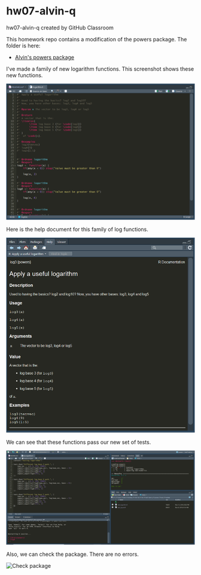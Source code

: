 # hw07-alvin-q
hw07-alvin-q created by GitHub Classroom

This homework repo contains a modification of the powers package. The folder is here:

- [Alvin's powers package](https://github.com/STAT545-UBC-students/hw07-alvin-q/tree/master/powers)

I've made a family of new logarithm functions. This screenshot shows these new functions.

![Log function](screenshots/log_function.png)

Here is the help document for this family of log functions.

![Log function help](screenshots/log_help.png)

We can see that these functions pass our new set of tests.

![Log function test](screenshots/log_test.png)

Also, we can check the package. There are no errors.

![Check package](screenshots/pacakge_check.png)